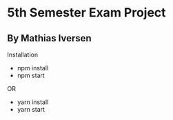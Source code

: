# 5th Semester Exam Project
## By Mathias Iversen

Installation
* npm install
* npm start

OR

* yarn install
* yarn start